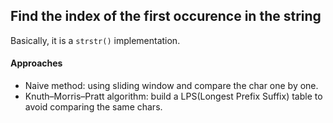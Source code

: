 ## Find the index of the first occurence in the string
Basically, it is a `strstr()` implementation.

#### Approaches
- Naive method: using sliding window and compare the char one by one.
- Knuth–Morris–Pratt algorithm: build a LPS(Longest Prefix Suffix) table to avoid comparing the same chars. 